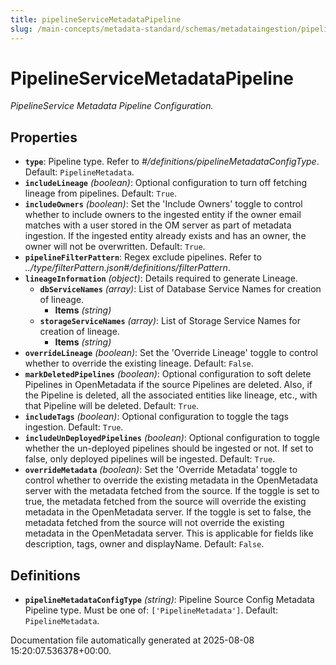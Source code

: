 ```yaml
---
title: pipelineServiceMetadataPipeline
slug: /main-concepts/metadata-standard/schemas/metadataingestion/pipelineservicemetadatapipeline
---
```


# PipelineServiceMetadataPipeline

*PipelineService Metadata Pipeline Configuration.*

## Properties

- **`type`**: Pipeline type. Refer to *#/definitions/pipelineMetadataConfigType*. Default: `PipelineMetadata`.
- **`includeLineage`** *(boolean)*: Optional configuration to turn off fetching lineage from pipelines. Default: `True`.
- **`includeOwners`** *(boolean)*: Set the 'Include Owners' toggle to control whether to include owners to the ingested entity if the owner email matches with a user stored in the OM server as part of metadata ingestion. If the ingested entity already exists and has an owner, the owner will not be overwritten. Default: `True`.
- **`pipelineFilterPattern`**: Regex exclude pipelines. Refer to *../type/filterPattern.json#/definitions/filterPattern*.
- **`lineageInformation`** *(object)*: Details required to generate Lineage.
  - **`dbServiceNames`** *(array)*: List of Database Service Names for creation of lineage.
    - **Items** *(string)*
  - **`storageServiceNames`** *(array)*: List of Storage Service Names for creation of lineage.
    - **Items** *(string)*
- **`overrideLineage`** *(boolean)*: Set the 'Override Lineage' toggle to control whether to override the existing lineage. Default: `False`.
- **`markDeletedPipelines`** *(boolean)*: Optional configuration to soft delete Pipelines in OpenMetadata if the source Pipelines are deleted. Also, if the Pipeline is deleted, all the associated entities like lineage, etc., with that Pipeline will be deleted. Default: `True`.
- **`includeTags`** *(boolean)*: Optional configuration to toggle the tags ingestion. Default: `True`.
- **`includeUnDeployedPipelines`** *(boolean)*: Optional configuration to toggle whether the un-deployed pipelines should be ingested or not. If set to false, only deployed pipelines will be ingested. Default: `True`.
- **`overrideMetadata`** *(boolean)*: Set the 'Override Metadata' toggle to control whether to override the existing metadata in the OpenMetadata server with the metadata fetched from the source. If the toggle is set to true, the metadata fetched from the source will override the existing metadata in the OpenMetadata server. If the toggle is set to false, the metadata fetched from the source will not override the existing metadata in the OpenMetadata server. This is applicable for fields like description, tags, owner and displayName. Default: `False`.
## Definitions

- **`pipelineMetadataConfigType`** *(string)*: Pipeline Source Config Metadata Pipeline type. Must be one of: `['PipelineMetadata']`. Default: `PipelineMetadata`.


Documentation file automatically generated at 2025-08-08 15:20:07.536378+00:00.
